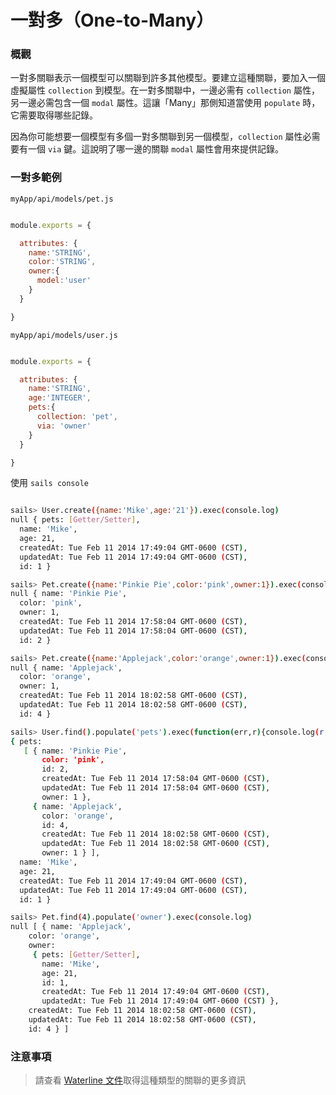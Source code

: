 # 一對多（One-to-Many）
### 概觀

一對多關聯表示一個模型可以關聯到許多其他模型。要建立這種關聯，要加入一個虛擬屬性 `collection` 到模型。在一對多關聯中，一邊必需有 `collection` 屬性，另一邊必需包含一個 `modal` 屬性。這讓「Many」那側知道當使用 `populate` 時，它需要取得哪些記錄。

因為你可能想要一個模型有多個一對多關聯到另一個模型，`collection` 屬性必需要有一個 `via` 鍵。這說明了哪一邊的關聯 `modal` 屬性會用來提供記錄。

### 一對多範例

`myApp/api/models/pet.js`

```javascript

module.exports = {

  attributes: {
    name:'STRING',
    color:'STRING',
    owner:{
      model:'user'
    }
  }

}

```

`myApp/api/models/user.js`

```javascript

module.exports = {

  attributes: {
    name:'STRING',
    age:'INTEGER',
    pets:{
      collection: 'pet',
      via: 'owner'
    }
  }

}

```

使用 `sails console`

```sh

sails> User.create({name:'Mike',age:'21'}).exec(console.log)
null { pets: [Getter/Setter],
  name: 'Mike',
  age: 21,
  createdAt: Tue Feb 11 2014 17:49:04 GMT-0600 (CST),
  updatedAt: Tue Feb 11 2014 17:49:04 GMT-0600 (CST),
  id: 1 }

sails> Pet.create({name:'Pinkie Pie',color:'pink',owner:1}).exec(console.log)
null { name: 'Pinkie Pie',
  color: 'pink',
  owner: 1,
  createdAt: Tue Feb 11 2014 17:58:04 GMT-0600 (CST),
  updatedAt: Tue Feb 11 2014 17:58:04 GMT-0600 (CST),
  id: 2 }

sails> Pet.create({name:'Applejack',color:'orange',owner:1}).exec(console.log)
null { name: 'Applejack',
  color: 'orange',
  owner: 1,
  createdAt: Tue Feb 11 2014 18:02:58 GMT-0600 (CST),
  updatedAt: Tue Feb 11 2014 18:02:58 GMT-0600 (CST),
  id: 4 }

sails> User.find().populate('pets').exec(function(err,r){console.log(r[0].toJSON())});
{ pets: 
   [ { name: 'Pinkie Pie',
       color: 'pink',
       id: 2,
       createdAt: Tue Feb 11 2014 17:58:04 GMT-0600 (CST),
       updatedAt: Tue Feb 11 2014 17:58:04 GMT-0600 (CST),
       owner: 1 },
     { name: 'Applejack',
       color: 'orange',
       id: 4,
       createdAt: Tue Feb 11 2014 18:02:58 GMT-0600 (CST),
       updatedAt: Tue Feb 11 2014 18:02:58 GMT-0600 (CST),
       owner: 1 } ],
  name: 'Mike',
  age: 21,
  createdAt: Tue Feb 11 2014 17:49:04 GMT-0600 (CST),
  updatedAt: Tue Feb 11 2014 17:49:04 GMT-0600 (CST),
  id: 1 }

sails> Pet.find(4).populate('owner').exec(console.log)
null [ { name: 'Applejack',
    color: 'orange',
    owner: 
     { pets: [Getter/Setter],
       name: 'Mike',
       age: 21,
       id: 1,
       createdAt: Tue Feb 11 2014 17:49:04 GMT-0600 (CST),
       updatedAt: Tue Feb 11 2014 17:49:04 GMT-0600 (CST) },
    createdAt: Tue Feb 11 2014 18:02:58 GMT-0600 (CST),
    updatedAt: Tue Feb 11 2014 18:02:58 GMT-0600 (CST),
    id: 4 } ]

```

### 注意事項
> 請查看 [Waterline 文件](https://github.com/balderdashy/waterline-docs/blob/master/associations.md)取得這種類型的關聯的更多資訊


<docmeta name="uniqueID" value="OnetoMany478093">
<docmeta name="displayName" value="One-to-Many">


